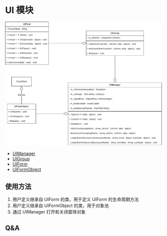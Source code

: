 # UI 模块

![UI 模块类图](../Img/UI/UIUML.png)

- [UIManager](./UIManager.md)
- [UIGroup](./UIGroup.md)
- [UIForm](./UIForm.md)
- [UIFormObject](./UIFormObject.md)

## 使用方法
1. 用户定义继承自 UIForm 的类，用于定义 UIForm 的生命周期方法
2. 用户定义继承自 UIFormObject 的类，用于对象池
3. 通过 UIManager 打开和关闭窗体对象

## Q&A
